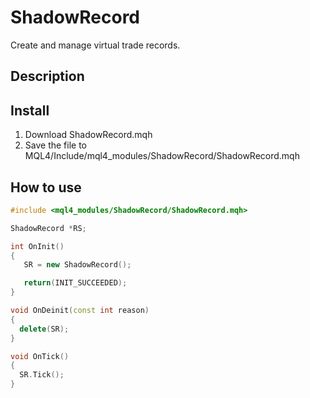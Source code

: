 # ShadowRecord
Create and manage virtual trade records.


## Description


## Install
1. Download ShadowRecord.mqh
2. Save the file to MQL4/Include/mql4_modules/ShadowRecord/ShadowRecord.mqh


## How to use
```cpp
#include <mql4_modules/ShadowRecord/ShadowRecord.mqh>

ShadowRecord *RS;

int OnInit()
{
   SR = new ShadowRecord();

   return(INIT_SUCCEEDED);
}

void OnDeinit(const int reason)
{
  delete(SR);
}

void OnTick()
{
  SR.Tick();
}
```
